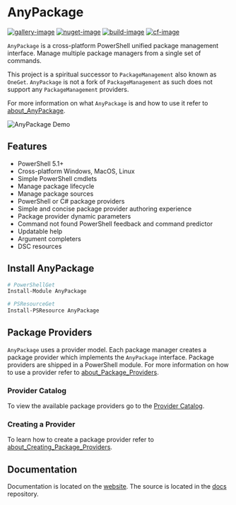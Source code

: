 
# AnyPackage

[![gallery-image]][gallery-site]
[![nuget-image]][nuget-site]
[![build-image]][build-site]
[![cf-image]][cf-site]

[gallery-image]: https://img.shields.io/powershellgallery/dt/AnyPackage?logo=powershell
[nuget-image]: https://img.shields.io/nuget/dt/AnyPackage?logo=nuget
[build-image]: https://img.shields.io/github/actions/workflow/status/anypackage/anypackage/ci.yml
[cf-image]: https://img.shields.io/codefactor/grade/github/anypackage/anypackage
[gallery-site]: https://www.powershellgallery.com/packages/AnyPackage
[nuget-site]: https://www.nuget.org/packages/AnyPackage
[build-site]: https://github.com/anypackage/anypackage/actions/workflows/ci.yml
[cf-site]: https://www.codefactor.io/repository/github/anypackage/anypackage

`AnyPackage` is a cross-platform PowerShell
unified package management interface.
Manage multiple package managers from a single set of commands.

This project is a spiritual successor to
`PackageManagement` also known as `OneGet`.
`AnyPackage` is not a fork of `PackageManagement`
as such does not support any `PackageManagement` providers.

For more information on what `AnyPackage`
is and how to use it refer to [about_AnyPackage].

[about_AnyPackage]: https://anypackage.dev/docs/reference/about_AnyPackage

![AnyPackage Demo][demo]

[demo]: https://vhs.charm.sh/vhs-7ynK3WrPLUD0xpOjdJcxsG.gif

## Features

- PowerShell 5.1+
- Cross-platform Windows, MacOS, Linux
- Simple PowerShell cmdlets
- Manage package lifecycle
- Manage package sources
- PowerShell or C# package providers
- Simple and concise package provider authoring experience
- Package provider dynamic parameters
- Command not found PowerShell feedback and command predictor
- Updatable help
- Argument completers
- DSC resources

## Install AnyPackage

```powershell
# PowerShellGet
Install-Module AnyPackage

# PSResourceGet
Install-PSResource AnyPackage

```

## Package Providers

`AnyPackage` uses a provider model.
Each package manager creates a package provider
which implements the `AnyPackage` interface.
Package providers are shipped in a PowerShell module.
For more information on how to use a provider
refer to [about_Package_Providers].

[about_Package_Providers]: https://anypackage.dev/docs/reference/about_Package_Providers

### Provider Catalog

To view the available package providers go to the [Provider Catalog][catalog].

[catalog]: https://anypackage.dev/docs/provider-catalog

### Creating a Provider

To learn how to create a package provider
refer to [about_Creating_Package_Providers].

[about_Creating_Package_Providers]: https://anypackage.dev/docs/reference/about_Creating_Package_Providers

## Documentation

Documentation is located on the [website].
The source is located in the [docs] repository.

[website]: https://anypackage.dev
[docs]: https://github.com/anypackage/docs

